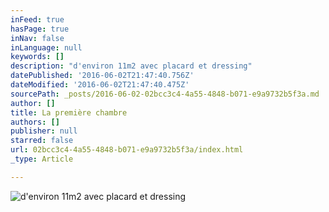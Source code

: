 ```yaml
---
inFeed: true
hasPage: true
inNav: false
inLanguage: null
keywords: []
description: "d'environ 11m2 avec placard et dressing"
datePublished: '2016-06-02T21:47:40.756Z'
dateModified: '2016-06-02T21:47:40.475Z'
sourcePath: _posts/2016-06-02-02bcc3c4-4a55-4848-b071-e9a9732b5f3a.md
author: []
title: La première chambre
authors: []
publisher: null
starred: false
url: 02bcc3c4-4a55-4848-b071-e9a9732b5f3a/index.html
_type: Article

---
```

![d'environ 11m2 avec placard et dressing](https://s3-us-west-2.amazonaws.com/the-grid-img/p/2a50734f343ccb00c1fb14302820ab6cb9a0df08.jpg)